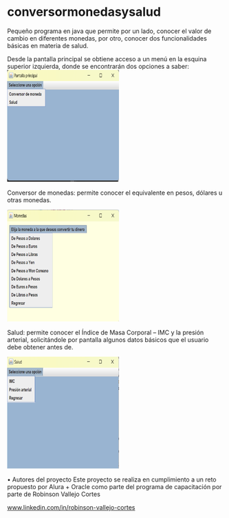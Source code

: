 # conversormonedasysalud
Pequeño programa en java que permite por un lado, conocer el valor de cambio en diferentes monedas, por otro, conocer dos funcionalidades básicas en materia de salud.

Desde la pantalla principal se obtiene acceso a un menú en la esquina superior izquierda, donde se encontrarán dos opciones a saber:
<img src="https://github.com/RobinsonVallejoCortes/conversormonedasysalud/blob/745c8f8a58e23e2bca020770d6548d1805773c16/Imagen1.png" alt="imagen 1" height="260" width="260">

Conversor de monedas: permite conocer el equivalente en pesos, dólares u otras monedas.

<img src="https://github.com/RobinsonVallejoCortes/conversormonedasysalud/blob/745c8f8a58e23e2bca020770d6548d1805773c16/Imagen2.png" alt="imagen 2" height="260" width="260">

Salud: permite conocer el Índice de Masa Corporal – IMC y la presión arterial, solicitándole por pantalla algunos datos básicos que el usuario debe obtener antes de.

<img src="https://github.com/RobinsonVallejoCortes/conversormonedasysalud/blob/745c8f8a58e23e2bca020770d6548d1805773c16/Imagen3.png" alt="imagen 3" height="260" width="260">
 
•	Autores del proyecto
Este proyecto se realiza en cumplimiento a un reto propuesto por Alura + Oracle como parte del programa de capacitación por parte de Robinson Vallejo Cortes

www.linkedin.com/in/robinson-vallejo-cortes


